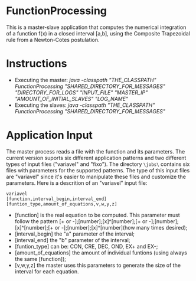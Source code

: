 # FunctionProcessing

This is a master-slave application that computes the numerical integration of a function f(x) in a closed interval [a,b], using the Composite Trapezoidal rule from a Newton-Cotes postulation.

# Instructions

- Executing the master: *java -classpath "THE_CLASSPATH" FunctionProcessing "SHARED_DIRECTORY_FOR_MESSAGES" "DIRECTORY_FOR_LOGS" "INPUT_FILE" "MASTER_IP" "AMOUNT_OF_INITIAL_SLAVES" "LOG_NAME"*
- Executing the slaves: *java -classpath "THE_CLASSPATH" FunctionProcessing "SHARED_DIRECTORY_FOR_MESSAGES"*

# Application Input

The master process reads a file with the function and its parameters. The current version suports six different application patterns and two different types of input files ("variavel" and "fixo"). The directory `\jobs\` contains six files with parameters for the supported patterns. The type of this input files are "variavel" since it's easier to manipulate these files and customize the parameters. Here is a descrition of an "variavel" input file:

```
variavel
[function,interval_begin,interval_end]
[funtion_type,amount_of_equations,v,w,y,z]
```
- [function] is the real equation to be computed. This parameter must follow the pattern [+ or -];[number];[x]^[number];[+ or -];[number];[x]^[number];[+ or -];[number];[x]^[number](how many times desired);
- [interval_begin] the "a" parameter of the interval;
- [interval_end] the "b" parameter of the interval;
- [funtion_type] can be: CON, CRE, DEC, OND, EX+ and EX-;
- [amount_of_equations] the amount of individual funtions (using always the same [function]);
- [v,w,y,z] the master uses this parameters to generate the size of the interval for each equation.

